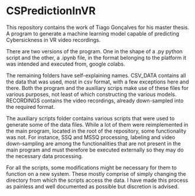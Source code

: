 # CSPredictionInVR
This repository contains the work of Tiago Gonçalves for his master thesis. 
A program to generate a machine learning model capable of predicting Cybersickness in VR video recordings.


There are two versions of the program. One in the shape of a .py python script and the other, a .ipynb file, in the format belonging to the platform it was intended and executed from, google colabs.

The remaining folders have self-explaining names. CSV_DATA contains all the data that was used, most in csv format, with a few exceptions here and there. Both the program and the auxiliary scrips make use of these files for various purposes, not least of which constructing the various models.
RECORDINGS contains the video recordings, already down-sampled into the required format.

The auxiliary scripts folder contains various scripts that were used to generate some of the data files. While a lot of them were reimplemented in the main program, located in the root of the repository, some functionality was not. For instance, SSQ and MSSQ processing, labeling and video down-sampling are among the functionalities that are not present in the main program and must therefore be executed externally so they may do the necessary data processing.

For all the scripts, some modifications might be necessary for them to function on a new system. These mostly comprise of simply changing the directory from which the scripts access the data. I have made this process as painless and well documented as possible but discretion is advised.
